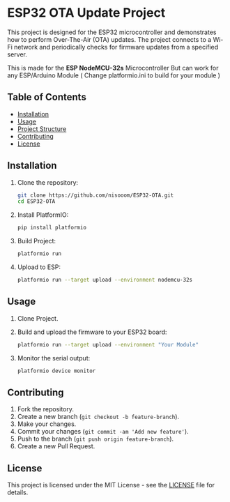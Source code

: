 # ESP32 OTA Update Project

This project is designed for the ESP32 microcontroller and demonstrates how to perform Over-The-Air (OTA) updates. The project connects to a Wi-Fi network and periodically checks for firmware updates from a specified server.

This is made for the **ESP NodeMCU-32s** Microcontroller
    But can work for any ESP/Arduino Module
    ( Change platformio.ini to build for your module )

## Table of Contents

- [Installation](#installation)
- [Usage](#usage)
- [Project Structure](#project-structure)
- [Contributing](#contributing)
- [License](#license)

## Installation

1. Clone the repository:
    ```bash
    git clone https://github.com/nisooom/ESP32-OTA.git
    cd ESP32-OTA
    ```

2. Install PlatformIO:
    ```bash
    pip install platformio
    ```

3. Build Project:
    ```bash
    platformio run
    ```

4. Upload to ESP:
    ```bash
    platformio run --target upload --environment nodemcu-32s
    ```
    
## Usage

1. Clone Project.
2. Build and upload the firmware to your ESP32 board:
    ```bash
    platformio run --target upload --environment "Your Module"
    ```

3. Monitor the serial output:
    ```bash
    platformio device monitor
    ```

## Contributing

1. Fork the repository.
2. Create a new branch (`git checkout -b feature-branch`).
3. Make your changes.
4. Commit your changes (`git commit -am 'Add new feature'`).
5. Push to the branch (`git push origin feature-branch`).
6. Create a new Pull Request.

## License

This project is licensed under the MIT License - see the [LICENSE](LICENSE) file for details.